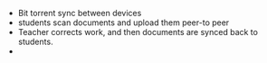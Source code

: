 * Bit torrent sync between devices
* students scan documents and upload them peer-to peer
* Teacher corrects work, and then documents are synced back to students.
* 
